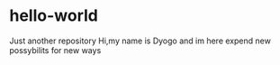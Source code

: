 # hello-world
Just another repository
Hi,my name is Dyogo and im here expend new possybilits for new ways

